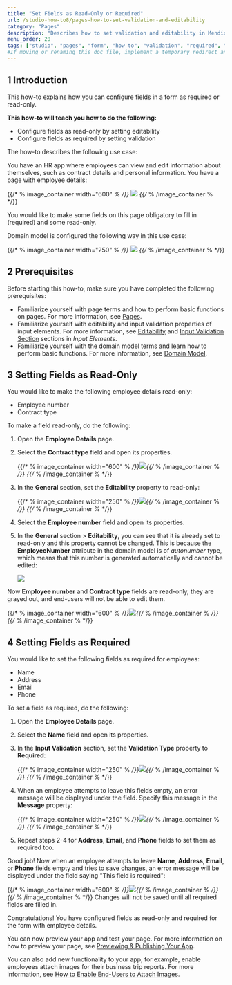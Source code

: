 ```yaml
---
title: "Set Fields as Read-Only or Required"
url: /studio-how-to8/pages-how-to-set-validation-and-editability
category: "Pages"
description: "Describes how to set validation and editability in Mendix Studio."
menu_order: 20
tags: ["studio", "pages", "form", "how to", "validation", "required", "read-only", "editability"]
#If moving or renaming this doc file, implement a temporary redirect and let the respective team know they should update the URL in the product. See Mapping to Products for more details.
---
```


## 1 Introduction 

This how-to explains how you can configure fields in a form as required or read-only. 

**This how-to will teach you how to do the following:**

* Configure fields as read-only by setting editability
* Configure fields as required by setting validation

The how-to describes the following use case: 

You have an HR app where employees can view and edit information about themselves, such as contract details and personal information. You have a page with employee details:

{{/* % image_container width="600" % */}}
![](/attachments/studio-how-to8/pages/pages-how-to-set-validation-and-editability/employee-details-page.png)
{{/* % /image_container % */}}

You would like to make some fields on this page obligatory to fill in (required) and some read-only.

Domain model is configured the following way in this use case:

{{/* % image_container width="250" % */}}
![](/attachments/studio-how-to8/pages/pages-how-to-set-validation-and-editability/domain-model.png)
{{/* % /image_container % */}}

## 2 Prerequisites

Before starting this how-to, make sure you have completed the following prerequisites:

* Familiarize yourself with page terms and how to perform basic functions on pages. For more information, see [Pages](/studio8/page-editor). 
* Familiarize yourself with editability and input validation properties of input elements. For more information, see [Editability](/studio8/page-editor-widgets-input-elements#editability) and [Input Validation Section](/studio8/page-editor-widgets-input-elements#validation) sections in *Input Elements*.
* Familiarize yourself with the domain model terms and learn how to perform basic functions. For more information, see [Domain Model](/studio8/domain-models).

## 3 Setting Fields as Read-Only

You would like to make the following employee details read-only:

* Employee number
* Contract type

To make a field read-only, do the following:

1. Open the **Employee Details** page.

2. Select the **Contract type** field and open its properties.

    {{/* % image_container width="600" % */}}![](/attachments/studio-how-to8/pages/pages-how-to-set-validation-and-editability/contract-type.png){{/* % /image_container % */}}
{{/* % /image_container % */}}
3. In the **General** section, set the **Editability** property to read-only:

    {{/* % image_container width="250" % */}}![](/attachments/studio-how-to8/pages/pages-how-to-set-validation-and-editability/editability.png){{/* % /image_container % */}}
{{/* % /image_container % */}}
4. Select the **Employee number** field and open its properties.

5. In the **General** section > **Editability**, you can see that it is already set to read-only and this property cannot be changed. This is because the **EmployeeNumber** attribute in the domain model is of *autonumber* type, which means that this number is generated automatically and cannot be edited:

    ![](/attachments/studio-how-to8/pages/pages-how-to-set-validation-and-editability/autonumber-read-only.png)

Now **Employee number** and **Contract type** fields are read-only, they are grayed out, and end-users will not be able to edit them.

{{/* % image_container width="600" % */}}![](/attachments/studio-how-to8/pages/pages-how-to-set-validation-and-editability/read-only-configured.png){{/* % /image_container % */}}
{{/* % /image_container % */}}
## 4 Setting Fields as Required

You would like to set the following fields as required for employees:

* Name
* Address
* Email
* Phone

To set a field as required, do the following:

1. Open the **Employee Details** page.

2. Select the **Name** field and open its properties.

3. In the **Input Validation** section, set the **Validation Type** property to **Required**:

    {{/* % image_container width="250" % */}}![](/attachments/studio-how-to8/pages/pages-how-to-set-validation-and-editability/validation-type-required.png){{/* % /image_container % */}}
{{/* % /image_container % */}}    
4. When an employee attempts to leave this fields empty, an error message will be displayed under the field. Specify this message in the **Message** property:

    {{/* % image_container width="250" % */}}![](/attachments/studio-how-to8/pages/pages-how-to-set-validation-and-editability/validation-message.png){{/* % /image_container % */}}
{{/* % /image_container % */}}    
5. Repeat steps 2-4 for **Address**, **Email**, and **Phone** fields to set them as required too. 

Good job! Now when an employee attempts to leave **Name**, **Address**, **Email**, or **Phone** fields empty and tries to save changes, an error message will be displayed under the field saying "This field is required":

{{/* % image_container width="600" % */}}![](/attachments/studio-how-to8/pages/pages-how-to-set-validation-and-editability/validation-example.png){{/* % /image_container % */}}
{{/* % /image_container % */}}
Changes will not be saved until all required fields are filled in.

Congratulations! You have configured fields as read-only and required for the form with employee details.

You can now preview your app and test your page. For more information on how to preview your page, see [Previewing & Publishing Your App](/studio8/publishing-app).

You can also add new functionality to your app, for example, enable employees attach images for their business trip reports. For more information, see [How to Enable End-Users to Attach Images](pages-how-to-attach-images).